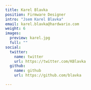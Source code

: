 ```yaml
---
title: Karel Blavka
position: Firmware Designer
intro: "Jsem Karel Blavka"
email: karel.blavka@hardwario.com
weight: 6
images:
  preview: karel.jpg
  full: ""
social:
  twitter:
    name: twitter
    url: https://twitter.com/KBlavka
  github:
    name: github
    url: https://github.com/blavka

---
```


